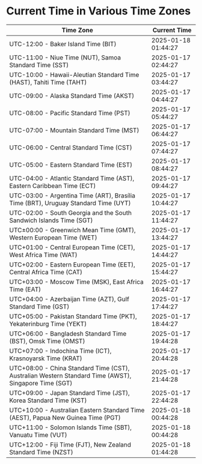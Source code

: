 # Current Time in Various Time Zones

| Time Zone | Current Time |
|-----------|--------------|
| UTC-12:00 - Baker Island Time (BIT) | 2025-01-18 01:44:27 |
| UTC-11:00 - Niue Time (NUT), Samoa Standard Time (SST) | 2025-01-17 02:44:27 |
| UTC-10:00 - Hawaii-Aleutian Standard Time (HAST), Tahiti Time (TAHT) | 2025-01-17 03:44:27 |
| UTC-09:00 - Alaska Standard Time (AKST) | 2025-01-17 04:44:27 |
| UTC-08:00 - Pacific Standard Time (PST) | 2025-01-17 05:44:27 |
| UTC-07:00 - Mountain Standard Time (MST) | 2025-01-17 06:44:27 |
| UTC-06:00 - Central Standard Time (CST) | 2025-01-17 07:44:27 |
| UTC-05:00 - Eastern Standard Time (EST) | 2025-01-17 08:44:27 |
| UTC-04:00 - Atlantic Standard Time (AST), Eastern Caribbean Time (ECT) | 2025-01-17 09:44:27 |
| UTC-03:00 - Argentina Time (ART), Brasília Time (BRT), Uruguay Standard Time (UYT) | 2025-01-17 10:44:27 |
| UTC-02:00 - South Georgia and the South Sandwich Islands Time (SGT) | 2025-01-17 11:44:27 |
| UTC±00:00 - Greenwich Mean Time (GMT), Western European Time (WET) | 2025-01-17 13:44:27 |
| UTC+01:00 - Central European Time (CET), West Africa Time (WAT) | 2025-01-17 14:44:27 |
| UTC+02:00 - Eastern European Time (EET), Central Africa Time (CAT) | 2025-01-17 15:44:27 |
| UTC+03:00 - Moscow Time (MSK), East Africa Time (EAT) | 2025-01-17 16:44:27 |
| UTC+04:00 - Azerbaijan Time (AZT), Gulf Standard Time (GST) | 2025-01-17 17:44:27 |
| UTC+05:00 - Pakistan Standard Time (PKT), Yekaterinburg Time (YEKT) | 2025-01-17 18:44:27 |
| UTC+06:00 - Bangladesh Standard Time (BST), Omsk Time (OMST) | 2025-01-17 19:44:28 |
| UTC+07:00 - Indochina Time (ICT), Krasnoyarsk Time (KRAT) | 2025-01-17 20:44:28 |
| UTC+08:00 - China Standard Time (CST), Australian Western Standard Time (AWST), Singapore Time (SGT) | 2025-01-17 21:44:28 |
| UTC+09:00 - Japan Standard Time (JST), Korea Standard Time (KST) | 2025-01-17 22:44:28 |
| UTC+10:00 - Australian Eastern Standard Time (AEST), Papua New Guinea Time (PGT) | 2025-01-18 00:44:28 |
| UTC+11:00 - Solomon Islands Time (SBT), Vanuatu Time (VUT) | 2025-01-18 00:44:28 |
| UTC+12:00 - Fiji Time (FJT), New Zealand Standard Time (NZST) | 2025-01-18 01:44:28 |
